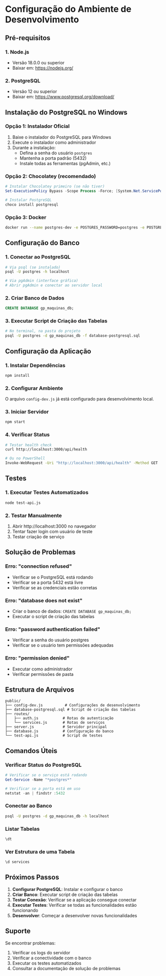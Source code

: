 # Configuração do Ambiente de Desenvolvimento

## Pré-requisitos

### 1. Node.js
- Versão 18.0.0 ou superior
- Baixar em: https://nodejs.org/

### 2. PostgreSQL
- Versão 12 ou superior
- Baixar em: https://www.postgresql.org/download/

## Instalação do PostgreSQL no Windows

### Opção 1: Instalador Oficial
1. Baixe o instalador do PostgreSQL para Windows
2. Execute o instalador como administrador
3. Durante a instalação:
   - Defina a senha do usuário `postgres`
   - Mantenha a porta padrão (5432)
   - Instale todas as ferramentas (pgAdmin, etc.)

### Opção 2: Chocolatey (recomendado)
```powershell
# Instalar Chocolatey primeiro (se não tiver)
Set-ExecutionPolicy Bypass -Scope Process -Force; [System.Net.ServicePointManager]::SecurityProtocol = [System.Net.ServicePointManager]::SecurityProtocol -bor 3072; iex ((New-Object System.Net.WebClient).DownloadString('https://community.chocolatey.org/install.ps1'))

# Instalar PostgreSQL
choco install postgresql
```

### Opção 3: Docker
```bash
docker run --name postgres-dev -e POSTGRES_PASSWORD=postgres -e POSTGRES_DB=gp_maquinas_db -p 5432:5432 -d postgres:15
```

## Configuração do Banco

### 1. Conectar ao PostgreSQL
```bash
# Via psql (se instalado)
psql -U postgres -h localhost

# Via pgAdmin (interface gráfica)
# Abrir pgAdmin e conectar ao servidor local
```

### 2. Criar Banco de Dados
```sql
CREATE DATABASE gp_maquinas_db;
```

### 3. Executar Script de Criação das Tabelas
```bash
# No terminal, na pasta do projeto
psql -U postgres -d gp_maquinas_db -f database-postgresql.sql
```

## Configuração da Aplicação

### 1. Instalar Dependências
```bash
npm install
```

### 2. Configurar Ambiente
O arquivo `config-dev.js` já está configurado para desenvolvimento local.

### 3. Iniciar Servidor
```bash
npm start
```

### 4. Verificar Status
```bash
# Testar health check
curl http://localhost:3000/api/health

# Ou no PowerShell
Invoke-WebRequest -Uri "http://localhost:3000/api/health" -Method GET
```

## Testes

### 1. Executar Testes Automatizados
```bash
node test-api.js
```

### 2. Testar Manualmente
1. Abrir http://localhost:3000 no navegador
2. Tentar fazer login com usuário de teste
3. Testar criação de serviço

## Solução de Problemas

### Erro: "connection refused"
- Verificar se o PostgreSQL está rodando
- Verificar se a porta 5432 está livre
- Verificar se as credenciais estão corretas

### Erro: "database does not exist"
- Criar o banco de dados: `CREATE DATABASE gp_maquinas_db;`
- Executar o script de criação das tabelas

### Erro: "password authentication failed"
- Verificar a senha do usuário postgres
- Verificar se o usuário tem permissões adequadas

### Erro: "permission denied"
- Executar como administrador
- Verificar permissões de pasta

## Estrutura de Arquivos

```
public/
├── config-dev.js          # Configurações de desenvolvimento
├── database-postgresql.sql # Script de criação das tabelas
├── routes/
│   ├── auth.js           # Rotas de autenticação
│   └── services.js       # Rotas de serviços
├── server.js             # Servidor principal
├── database.js           # Configuração do banco
└── test-api.js           # Script de testes
```

## Comandos Úteis

### Verificar Status do PostgreSQL
```powershell
# Verificar se o serviço está rodando
Get-Service -Name "*postgres*"

# Verificar se a porta está em uso
netstat -an | findstr :5432
```

### Conectar ao Banco
```bash
psql -U postgres -d gp_maquinas_db -h localhost
```

### Listar Tabelas
```sql
\dt
```

### Ver Estrutura de uma Tabela
```sql
\d services
```

## Próximos Passos

1. **Configurar PostgreSQL**: Instalar e configurar o banco
2. **Criar Banco**: Executar script de criação das tabelas
3. **Testar Conexão**: Verificar se a aplicação consegue conectar
4. **Executar Testes**: Verificar se todas as funcionalidades estão funcionando
5. **Desenvolver**: Começar a desenvolver novas funcionalidades

## Suporte

Se encontrar problemas:

1. Verificar os logs do servidor
2. Verificar a conectividade com o banco
3. Executar os testes automatizados
4. Consultar a documentação de solução de problemas

